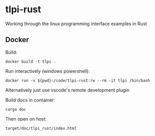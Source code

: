 # tlpi-rust

Working through the linux programming interface examples in Rust 

## Docker

Build:

`docker build -t tlpi .`

Run interactively (windows powershell):

`docker run -v ${pwd}:/code/tlpi-rust:rw --rm -it tlpi /bin/bash`

Alternatively just use vscode's remote development plugin

Build docs in container:

`cargo doc`

Then open on host:

`target/doc/tlpi_rust/index.html`
